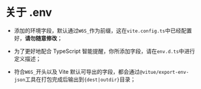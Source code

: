 # 关于 .env

- 添加的环境字段，默认通过`W6S_`作为前缀，这在`vite.config.ts`中已经配置好，**请勿随意修改**；

- 为了更好地配合 TypeScript 智能提醒，你所添加字段，请在`env.d.ts`中进行定义描述；

- 符合`W6S_`开头以及 Vite 默认可导出的字段，都会通过`@vitue/export-env-json`工具在打包完成后输出到`{dest|outdir}`目录；